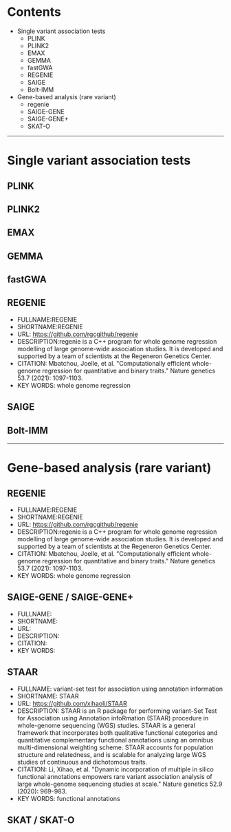 # Contents
- Single variant association tests
  - PLINK
  - PLINK2
  - EMAX
  - GEMMA
  - fastGWA
  - REGENIE
  - SAIGE
  - Bolt-lMM
- Gene-based analysis (rare variant)
  - regenie
  - SAIGE-GENE
  - SAIGE-GENE+
  - SKAT-O

---
# Single variant association tests
## PLINK  
## PLINK2
## EMAX
## GEMMA
## fastGWA
## REGENIE
- FULLNAME:REGENIE
- SHORTNAME:REGENIE
- URL: https://github.com/rgcgithub/regenie
- DESCRIPTION:regenie is a C++ program for whole genome regression modelling of large genome-wide association studies. It is developed and supported by a team of scientists at the Regeneron Genetics Center.
- CITATION: Mbatchou, Joelle, et al. "Computationally efficient whole-genome regression for quantitative and binary traits." Nature genetics 53.7 (2021): 1097-1103.
- KEY WORDS: whole genome regression
## SAIGE
## Bolt-lMM
---

# Gene-based analysis (rare variant)
## REGENIE
- FULLNAME:REGENIE
- SHORTNAME:REGENIE
- URL: https://github.com/rgcgithub/regenie
- DESCRIPTION:regenie is a C++ program for whole genome regression modelling of large genome-wide association studies. It is developed and supported by a team of scientists at the Regeneron Genetics Center.
- CITATION: Mbatchou, Joelle, et al. "Computationally efficient whole-genome regression for quantitative and binary traits." Nature genetics 53.7 (2021): 1097-1103.
- KEY WORDS: whole genome regression

## SAIGE-GENE /  SAIGE-GENE+
- FULLNAME:
- SHORTNAME:
- URL:
- DESCRIPTION:
- CITATION:
- KEY WORDS:

## STAAR
- FULLNAME: variant-set test for association using annotation information
- SHORTNAME: STAAR
- URL: https://github.com/xihaoli/STAAR
- DESCRIPTION: STAAR is an R package for performing variant-Set Test for Association using Annotation infoRmation (STAAR) procedure in whole-genome sequencing (WGS) studies. STAAR is a general framework that incorporates both qualitative functional categories and quantitative complementary functional annotations using an omnibus multi-dimensional weighting scheme. STAAR accounts for population structure and relatedness, and is scalable for analyzing large WGS studies of continuous and dichotomous traits.
- CITATION: Li, Xihao, et al. "Dynamic incorporation of multiple in silico functional annotations empowers rare variant association analysis of large whole-genome sequencing studies at scale." Nature genetics 52.9 (2020): 969-983.
- KEY WORDS: functional annotations


## SKAT / SKAT-O
